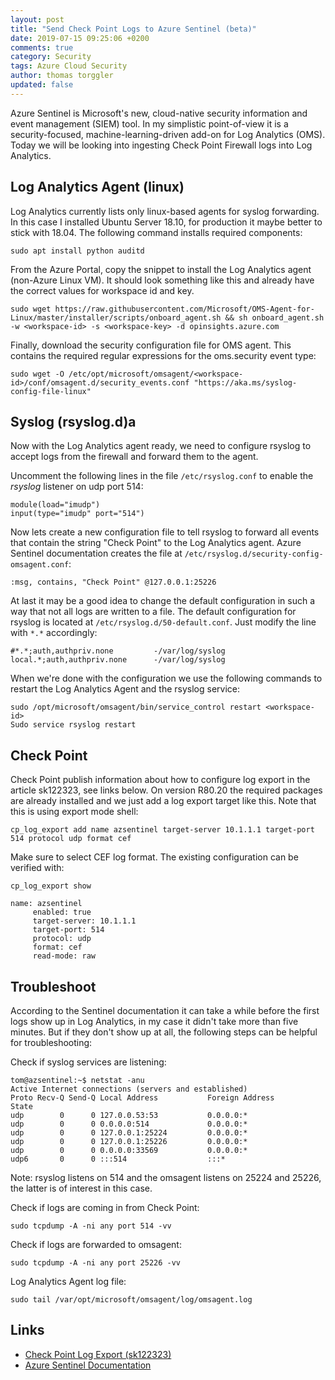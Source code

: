 ```yaml
---
layout: post
title: "Send Check Point Logs to Azure Sentinel (beta)"
date: 2019-07-15 09:25:06 +0200
comments: true
category: Security
tags: Azure Cloud Security
author: thomas torggler
updated: false
---
```


Azure Sentinel is Microsoft's new, cloud-native security information and event management (SIEM) tool. In my simplistic point-of-view it is a security-focused, machine-learning-driven add-on for Log Analytics (OMS). Today we will be looking into ingesting Check Point Firewall logs into Log Analytics.   

<!-- more -->

## Log Analytics Agent (linux)

Log Analytics currently lists only linux-based agents for syslog forwarding. In this case I installed Ubuntu Server 18.10, for production it maybe better to stick with 18.04. The following command installs required components:

```
sudo apt install python auditd
```

From the Azure Portal, copy the snippet to install the Log Analytics agent (non-Azure Linux VM). It should look something like this and already have the correct values for workspace id and key.

```
sudo wget https://raw.githubusercontent.com/Microsoft/OMS-Agent-for-Linux/master/installer/scripts/onboard_agent.sh && sh onboard_agent.sh -w <workspace-id> -s <workspace-key> -d opinsights.azure.com
``` 

Finally, download the security configuration file for OMS agent. This contains the required regular expressions for the oms.security event type:

```
sudo wget -O /etc/opt/microsoft/omsagent/<workspace-id>/conf/omsagent.d/security_events.conf "https://aka.ms/syslog-config-file-linux"
```

## Syslog (rsyslog.d)a

Now with the Log Analytics agent ready, we need to configure rsyslog to accept logs from the firewall and forward them to the agent.

Uncomment the following lines in the file `/etc/rsyslog.conf` to enable the _rsyslog_ listener on udp port 514:

```
module(load="imudp")
input(type="imudp" port="514")
```

Now lets create a new configuration file to tell rsyslog to forward all events that contain the string "Check Point" to the Log Analytics agent. Azure Sentinel documentation creates the file at `/etc/rsyslog.d/security-config-omsagent.conf`:

```
:msg, contains, "Check Point" @127.0.0.1:25226
```

At last it may be a good idea to change the default configuration in such a way that not all logs are written to a file. The default configuration for rsyslog is located at `/etc/rsyslog.d/50-default.conf`. Just modify the line with `*.*` accordingly:

```
#*.*;auth,authpriv.none         -/var/log/syslog
local.*;auth,authpriv.none      -/var/log/syslog
```

When we're done with the configuration we use the following commands to restart the Log Analytics Agent and the rsyslog service:

```
sudo /opt/microsoft/omsagent/bin/service_control restart <workspace-id>
Sudo service rsyslog restart
``` 

## Check Point

Check Point publish information about how to configure log export in the article sk122323, see links below. On version R80.20 the required packages are already installed and we just add a log export target like this. Note that this is using export mode shell: 

```
cp_log_export add name azsentinel target-server 10.1.1.1 target-port 514 protocol udp format cef
```

Make sure to select CEF log format. The existing configuration can be verified with:

```
cp_log_export show

name: azsentinel
     enabled: true
     target-server: 10.1.1.1
     target-port: 514
     protocol: udp
     format: cef
     read-mode: raw
```

## Troubleshoot

According to the Sentinel documentation it can take a while before the first logs show up in Log Analytics, in my case it didn't take more than five minutes. But if they don't show up at all, the following steps can be helpful for troubleshooting:

Check if syslog services are listening:

```
tom@azsentinel:~$ netstat -anu
Active Internet connections (servers and established)
Proto Recv-Q Send-Q Local Address           Foreign Address         State
udp        0      0 127.0.0.53:53           0.0.0.0:*
udp        0      0 0.0.0.0:514             0.0.0.0:*
udp        0      0 127.0.0.1:25224         0.0.0.0:*
udp        0      0 127.0.0.1:25226         0.0.0.0:*
udp        0      0 0.0.0.0:33569           0.0.0.0:*
udp6       0      0 :::514                  :::*
```

Note: rsyslog listens on 514 and the omsagent listens on 25224 and 25226, the latter is of interest in this case.

Check if logs are coming in from Check Point:

```
sudo tcpdump -A -ni any port 514 -vv
``` 

Check if logs are forwarded to omsagent:

```
sudo tcpdump -A -ni any port 25226 -vv
```

Log Analytics Agent log file:

```
sudo tail /var/opt/microsoft/omsagent/log/omsagent.log
``` 


## Links
 - [Check Point Log Export (sk122323)](https://supportcenter.checkpoint.com/supportcenter/portal?eventSubmit_doGoviewsolutiondetails=&solutionid=sk122323)
 - [Azure Sentinel Documentation](https://docs.microsoft.com/en-us/azure/sentinel/)